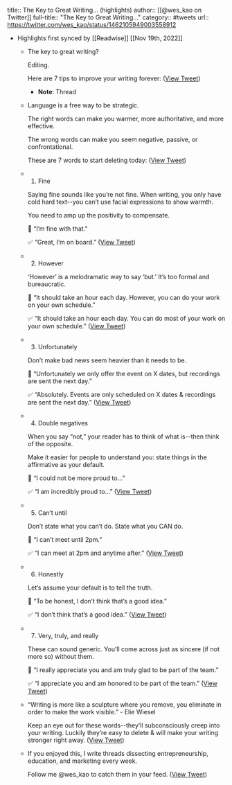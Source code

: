 title:: The Key to Great Writing... (highlights)
author:: [[@wes_kao on Twitter]]
full-title:: "The Key to Great Writing..."
category:: #tweets
url:: https://twitter.com/wes_kao/status/1462105949003558912

- Highlights first synced by [[Readwise]] [[Nov 19th, 2022]]
	- The key to great writing?
	  
	  Editing.
	  
	  Here are 7 tips to improve your writing forever: ([View Tweet](https://twitter.com/wes_kao/status/1462105949003558912))
		- **Note**: Thread
	- Language is a free way to be strategic.
	  
	  The right words can make you warmer, more authoritative, and more effective.
	  
	  The wrong words can make you seem negative, passive, or confrontational.
	  
	  These are 7 words to start deleting today: ([View Tweet](https://twitter.com/wes_kao/status/1462105956091846662))
	- 1. Fine
	  
	  Saying fine sounds like you’re not fine. When writing, you only have cold hard text--you can’t use facial expressions to show warmth.
	  
	  You need to amp up the positivity to compensate.
	  
	  🚫 “I’m fine with that.”
	  
	  ✅ “Great, I’m on board.” ([View Tweet](https://twitter.com/wes_kao/status/1462105962240786441))
	- 2. However
	  
	  ‘However’ is a melodramatic way to say ‘but.’ It’s too formal and bureaucratic.
	  
	  🚫 “It should take an hour each day. However, you can do your work on your own schedule.”
	  
	  ✅ “It should take an hour each day. You can do most of your work on your own schedule.” ([View Tweet](https://twitter.com/wes_kao/status/1462105964199530498))
	- 3. Unfortunately
	  
	  Don’t make bad news seem heavier than it needs to be.
	  
	  🚫 “Unfortunately we only offer the event on X dates, but recordings are sent the next day.”
	  
	  ✅ “Absolutely. Events are only scheduled on X dates & recordings are sent the next day.” ([View Tweet](https://twitter.com/wes_kao/status/1462105971002683417))
	- 4. Double negatives
	  
	  When you say “not,” your reader has to think of what is--then think of the opposite. 
	  
	  Make it easier for people to understand you: state things in the affirmative as your default.
	  
	  🚫 “I could not be more proud to...”
	  
	  ✅ “I am incredibly proud to...” ([View Tweet](https://twitter.com/wes_kao/status/1462105973359788033))
	- 5. Can’t until
	  
	  Don’t state what you can’t do. State what you CAN do.
	  
	  🚫 “I can’t meet until 2pm.”
	  
	  ✅ “I can meet at 2pm and anytime after.” ([View Tweet](https://twitter.com/wes_kao/status/1462105975993909249))
	- 6. Honestly
	  
	  Let’s assume your default is to tell the truth.
	  
	  🚫 “To be honest, I don’t think that’s a good idea.”
	  
	  ✅ “I don’t think that’s a good idea.” ([View Tweet](https://twitter.com/wes_kao/status/1462105977835114503))
	- 7. Very, truly, and really
	  
	  These can sound generic. You’ll come across just as sincere (if not more so) without them.
	  
	  🚫 “I really appreciate you and am truly glad to be part of the team.”
	  
	  ✅ “I appreciate you and am honored to be part of the team.” ([View Tweet](https://twitter.com/wes_kao/status/1462105979839995919))
	- “Writing is more like a sculpture where you remove, you eliminate in order to make the work visible.” - Elie Wiesel
	  
	  Keep an eye out for these words--they’ll subconsciously creep into your writing. Luckily they’re easy to delete & will make your writing stronger right away. ([View Tweet](https://twitter.com/wes_kao/status/1462105986009903104))
	- If you enjoyed this, I write threads dissecting entrepreneurship, education, and marketing every week.
	  
	  Follow me @wes_kao to catch them in your feed. ([View Tweet](https://twitter.com/wes_kao/status/1462105992053891072))